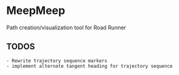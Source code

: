 # MeepMeep
Path creation/visualization tool for Road Runner

## TODOS
    - Rewrite trajectory sequence markers
    - implement alternate tangent heading for trajectory sequence